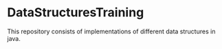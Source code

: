 # DataStructuresTraining
This repository consists of implementations of different data structures in java.
